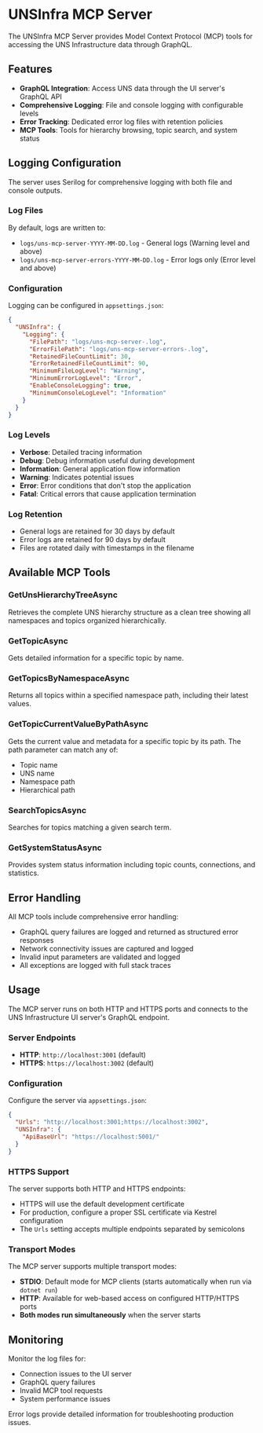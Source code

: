 # UNSInfra MCP Server

The UNSInfra MCP Server provides Model Context Protocol (MCP) tools for accessing the UNS Infrastructure data through GraphQL.

## Features

- **GraphQL Integration**: Access UNS data through the UI server's GraphQL API
- **Comprehensive Logging**: File and console logging with configurable levels
- **Error Tracking**: Dedicated error log files with retention policies
- **MCP Tools**: Tools for hierarchy browsing, topic search, and system status

## Logging Configuration

The server uses Serilog for comprehensive logging with both file and console outputs.

### Log Files

By default, logs are written to:
- `logs/uns-mcp-server-YYYY-MM-DD.log` - General logs (Warning level and above)
- `logs/uns-mcp-server-errors-YYYY-MM-DD.log` - Error logs only (Error level and above)

### Configuration

Logging can be configured in `appsettings.json`:

```json
{
  "UNSInfra": {
    "Logging": {
      "FilePath": "logs/uns-mcp-server-.log",
      "ErrorFilePath": "logs/uns-mcp-server-errors-.log",
      "RetainedFileCountLimit": 30,
      "ErrorRetainedFileCountLimit": 90,
      "MinimumFileLogLevel": "Warning",
      "MinimumErrorLogLevel": "Error",
      "EnableConsoleLogging": true,
      "MinimumConsoleLogLevel": "Information"
    }
  }
}
```

### Log Levels

- **Verbose**: Detailed tracing information
- **Debug**: Debug information useful during development
- **Information**: General application flow information
- **Warning**: Indicates potential issues
- **Error**: Error conditions that don't stop the application
- **Fatal**: Critical errors that cause application termination

### Log Retention

- General logs are retained for 30 days by default
- Error logs are retained for 90 days by default
- Files are rotated daily with timestamps in the filename

## Available MCP Tools

### GetUnsHierarchyTreeAsync
Retrieves the complete UNS hierarchy structure as a clean tree showing all namespaces and topics organized hierarchically.

### GetTopicAsync
Gets detailed information for a specific topic by name.

### GetTopicsByNamespaceAsync
Returns all topics within a specified namespace path, including their latest values.

### GetTopicCurrentValueByPathAsync
Gets the current value and metadata for a specific topic by its path. The path parameter can match any of:
- Topic name
- UNS name 
- Namespace path
- Hierarchical path

### SearchTopicsAsync
Searches for topics matching a given search term.

### GetSystemStatusAsync
Provides system status information including topic counts, connections, and statistics.

## Error Handling

All MCP tools include comprehensive error handling:
- GraphQL query failures are logged and returned as structured error responses
- Network connectivity issues are captured and logged
- Invalid input parameters are validated and logged
- All exceptions are logged with full stack traces

## Usage

The MCP server runs on both HTTP and HTTPS ports and connects to the UNS Infrastructure UI server's GraphQL endpoint. 

### Server Endpoints
- **HTTP**: `http://localhost:3001` (default)
- **HTTPS**: `https://localhost:3002` (default)

### Configuration

Configure the server via `appsettings.json`:

```json
{
  "Urls": "http://localhost:3001;https://localhost:3002",
  "UNSInfra": {
    "ApiBaseUrl": "https://localhost:5001/"
  }
}
```

### HTTPS Support

The server supports both HTTP and HTTPS endpoints:
- HTTPS will use the default development certificate
- For production, configure a proper SSL certificate via Kestrel configuration
- The `Urls` setting accepts multiple endpoints separated by semicolons

### Transport Modes

The MCP server supports multiple transport modes:
- **STDIO**: Default mode for MCP clients (starts automatically when run via `dotnet run`)
- **HTTP**: Available for web-based access on configured HTTP/HTTPS ports
- **Both modes run simultaneously** when the server starts

## Monitoring

Monitor the log files for:
- Connection issues to the UI server
- GraphQL query failures
- Invalid MCP tool requests
- System performance issues

Error logs provide detailed information for troubleshooting production issues.